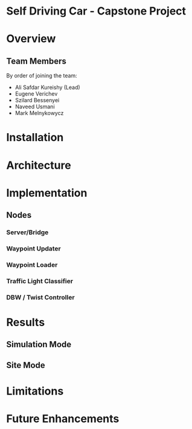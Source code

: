 # Self Driving Car - Capstone Project



# Overview

## Team Members

By order of joining the team:
- Ali Safdar Kureishy (Lead)
- Eugene Verichev
- Szilard Bessenyei
- Naveed Usmani
- Mark Melnykowycz


# Installation


# Architecture


# Implementation

## Nodes

### Server/Bridge

### Waypoint Updater

### Waypoint Loader

### Traffic Light Classifier

### DBW / Twist Controller

# Results

## Simulation Mode

## Site Mode

# Limitations

# Future Enhancements